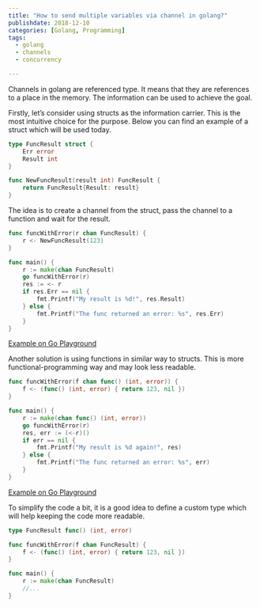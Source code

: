 ```yaml
---
title: "How to send multiple variables via channel in golang?"
publishdate: 2018-12-10
categories: [Golang, Programming]
tags:
  - golang
  - channels
  - concurrency

---
```

Channels in golang are referenced type. It means that they are references to a place in the memory. The information can be used to achieve the goal.

Firstly, let’s consider using structs as the information carrier. This is the most intuitive choice for the purpose. Below you can find an example of a struct which will be used today.

```go
type FuncResult struct {
	Err error
	Result int
}

func NewFuncResult(result int) FuncResult {
	return FuncResult{Result: result}
}
```
The idea is to create a channel from the struct, pass the channel to a function and wait for the result.

```go
func funcWithError(r chan FuncResult) {
	r <- NewFuncResult(123)
}

func main() {
	r := make(chan FuncResult)
	go funcWithError(r)
	res := <- r
	if res.Err == nil {
		fmt.Printf("My result is %d!", res.Result)
	} else {
		fmt.Printf("The func returned an error: %s", res.Err)
	}
}
```

[Example on Go Playground](https://play.golang.org/p/t_ggprDWIXB)

Another solution is using functions in similar way to structs. This is more functional-programming way and may look less readable.

```go
func funcWithError(f chan func() (int, error)) {
	f <- (func() (int, error) { return 123, nil })
}

func main() {
	r := make(chan func() (int, error))
	go funcWithError(r)
	res, err := (<-r)()
	if err == nil {
		fmt.Printf("My result is %d again!", res)
	} else {
		fmt.Printf("The func returned an error: %s", err)
	}
}
```

[Example on Go Playground](https://play.golang.org/p/xXxYPuddJTw)

To simplify the code a bit, it is a good idea to define a custom type which will help keeping the code more readable.

```go
type FuncResult func() (int, error)

func funcWithError(f chan FuncResult) {
	f <- (func() (int, error) { return 123, nil })
}

func main() {
	r := make(chan FuncResult)
	//...
}
```

